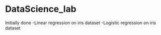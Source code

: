 # DataScience_lab
Initially done 
-Linear regression on iris dataset
-Logistic regression on iris dataset
